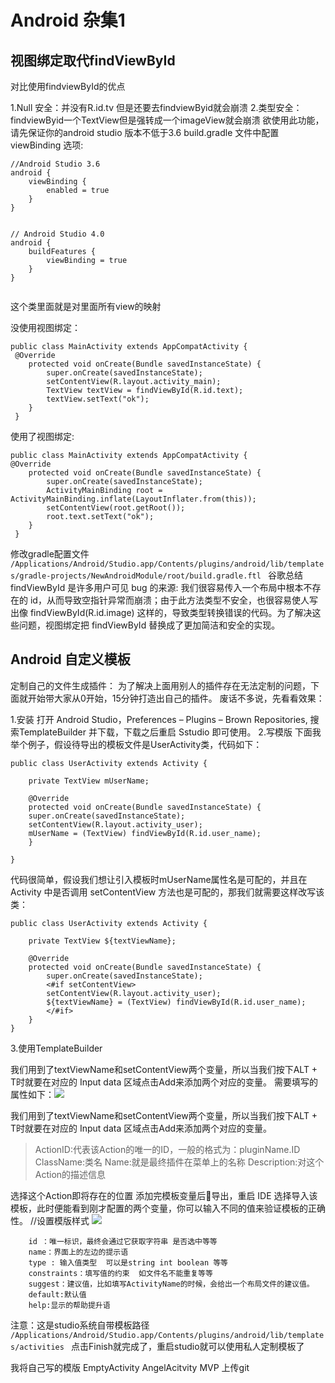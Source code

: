 # Android 杂集1
## 视图绑定取代findViewById
对比使用findviewById的优点

1.Null 安全：并没有R.id.tv 但是还要去findviewByid就会崩溃
2.类型安全：findviewByid一个TextView但是强转成一个imageView就会崩溃
欲使用此功能，请先保证你的android studio 版本不低于3.6
build.gradle 文件中配置 viewBinding 选项:


```
//Android Studio 3.6
android {
    viewBinding {
        enabled = true
    }
}


// Android Studio 4.0
android {
    buildFeatures {
        viewBinding = true
    }
}


```
这个类里面就是对里面所有view的映射

没使用视图绑定：
```
public class MainActivity extends AppCompatActivity {
 @Override
    protected void onCreate(Bundle savedInstanceState) {
        super.onCreate(savedInstanceState);
        setContentView(R.layout.activity_main);
        TextView textView = findViewById(R.id.text);
        textView.setText("ok");
    }
 }

```
使用了视图绑定:
```
public class MainActivity extends AppCompatActivity {
@Override
    protected void onCreate(Bundle savedInstanceState) {
        super.onCreate(savedInstanceState);
        ActivityMainBinding root = ActivityMainBinding.inflate(LayoutInflater.from(this));
        setContentView(root.getRoot());
        root.text.setText("ok");
    }
 }
```
修改gradle配置文件
`/Applications/Android/Studio.app/Contents/plugins/android/lib/templates/gradle-projects/NewAndroidModule/root/build.gradle.ftl `
谷歌总结
findViewById 是许多用户可见 bug 的来源: 我们很容易传入一个布局中根本不存在的 id，从而导致空指针异常而崩溃；由于此方法类型不安全，也很容易使人写出像 findViewById<TextView>(R.id.image) 这样的，导致类型转换错误的代码。为了解决这些问题，视图绑定把 findViewById 替换成了更加简洁和安全的实现。

## Android 自定义模板
定制自己的文件生成插件：
为了解决上面用别人的插件存在无法定制的问题，下面就开始带大家从0开始，15分钟打造出自己的插件。
废话不多说，先看看效果：

1.安装
打开 Android Studio，Preferences – Plugins – Brown Repositories, 搜索TemplateBuilder 并下载，下载之后重启 Sstudio 即可使用。
2.写模版
下面我举个例子，假设待导出的模板文件是UserActivity类，代码如下：
```
public class UserActivity extends Activity {
    
    private TextView mUserName;

    @Override
    protected void onCreate(Bundle savedInstanceState) {
    super.onCreate(savedInstanceState);
    setContentView(R.layout.activity_user);
    mUserName = (TextView) findViewById(R.id.user_name);
    }
  
}
```
代码很简单，假设我们想让引入模板时mUserName属性名是可配的，并且在 Activity 中是否调用 setContentView 方法也是可配的，那我们就需要这样改写该类：
```
public class UserActivity extends Activity {

    private TextView ${textViewName};

    @Override
    protected void onCreate(Bundle savedInstanceState) {
        super.onCreate(savedInstanceState);
        <#if setContentView>
        setContentView(R.layout.activity_user);
        ${textViewName} = (TextView) findViewById(R.id.user_name);
        </#if>
    }
}
```
3.使用TemplateBuilder

我们用到了textViewName和setContentView两个变量，所以当我们按下ALT + T时就要在对应的 Input data 区域点击Add来添加两个对应的变量。
需要填写的属性如下：![](https://upload-images.jianshu.io/upload_images/21988850-47c3aa3a576b54d4.png?imageMogr2/auto-orient/strip%7CimageView2/2/w/1240)

我们用到了textViewName和setContentView两个变量，所以当我们按下ALT + T时就要在对应的 Input data 区域点击Add来添加两个对应的变量。

>ActionID:代表该Action的唯一的ID，一般的格式为：pluginName.ID
ClassName:类名
Name:就是最终插件在菜单上的名称
Description:对这个Action的描述信息

选择这个Action即将存在的位置
添加完模板变量后导出，重启 IDE 选择导入该模板，此时便能看到刚才配置的两个变量，你可以输入不同的值来验证模板的正确性。
//设置模版样式
![](https://upload-images.jianshu.io/upload_images/21988850-59d9e208d6b0d398.png?imageMogr2/auto-orient/strip%7CimageView2/2/w/1240)

```
    id ：唯一标识，最终会通过它获取字符串 是否选中等等
    name：界面上的左边的提示语
    type : 输入值类型  可以是string int boolean 等等
    constraints：填写值的约束  如文件名不能重复等等
    suggest：建议值，比如填写ActivityName的时候，会给出一个布局文件的建议值。
    default:默认值
    help:显示的帮助提升语
```
注意：这是studio系统自带模板路径
`/Applications/Android/Studio.app/Contents/plugins/android/lib/templates/activities `
点击Finish就完成了，重启studio就可以使用私人定制模板了

我将自己写的模版
EmptyActivity
AngelAcitvity
MVP
上传git
